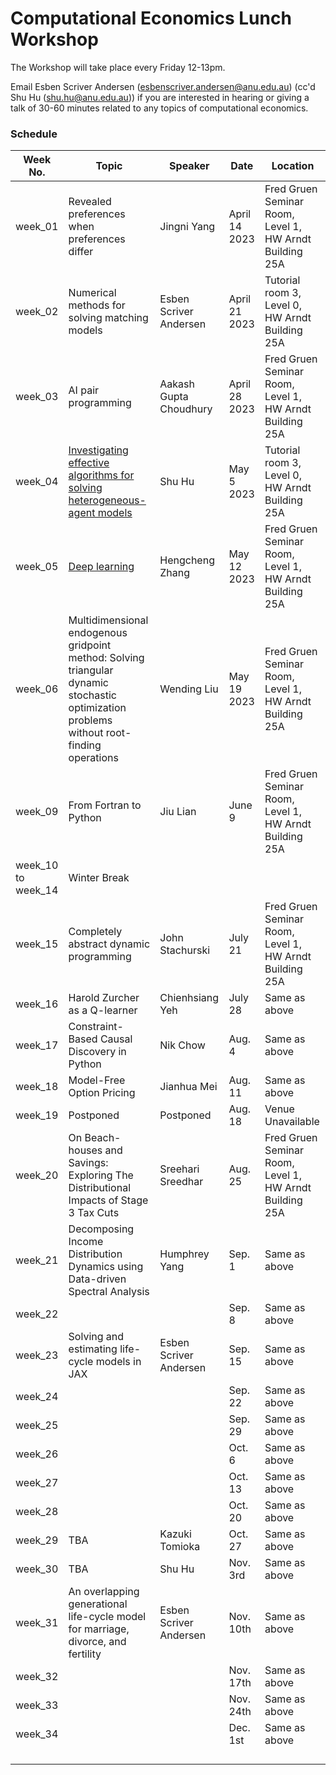 # Computational Economics Lunch Workshop

The Workshop will take place every Friday 12-13pm.

Email Esben Scriver Andersen ([esbenscriver.andersen@anu.edu.au](mailto:esbenscriver.andersen@anu.edu.au)) (cc'd Shu Hu ([shu.hu@anu.edu.au](mailto:shu.hu@anu.edu.au))) if you are interested in hearing or giving a talk of 30-60 minutes related to any topics of computational economics.

### Schedule

| Week No. | Topic                                                       | Speaker                                                     | Date              | Location                                                   |
| -------- | ------------------------------------------------------------ | ------------------------------------------------------------ | ----------------- | ------------------------------------------------------- |
| week_01  | Revealed preferences when preferences differ | Jingni Yang | April 14 2023 | Fred Gruen Seminar Room, Level 1, HW Arndt Building 25A |
| week_02  | Numerical methods for solving matching models | Esben Scriver Andersen | April 21 2023 | Tutorial room 3, Level 0, HW Arndt Building 25A |
| week_03 | AI pair programming | Aakash Gupta Choudhury | April 28 2023 | Fred Gruen Seminar Room, Level 1, HW Arndt Building 25A |
| week_04 | [Investigating effective algorithms for solving heterogeneous-agent models](https://jax.quantecon.org/ifp_egm.html) | Shu Hu | May 5 2023 | Tutorial room 3, Level 0, HW Arndt Building 25A |
| week_05 | [Deep learning](https://github.com/HengchengZhang/qe_talk_ddns) | Hengcheng Zhang | May 12 2023 | Fred Gruen Seminar Room, Level 1, HW Arndt Building 25A |
| week_06 | Multidimensional endogenous gridpoint method: Solving triangular dynamic stochastic optimization problems without root-finding operations | Wending Liu | May 19 2023 | Fred Gruen Seminar Room, Level 1, HW Arndt Building 25A |
| week_09 | From Fortran to Python | Jiu Lian | June 9 | Fred Gruen Seminar Room, Level 1, HW Arndt Building 25A |
| week_10 to week_14 | Winter Break |  |  |  |
| week_15 | Completely abstract dynamic programming | John Stachurski | July 21 | Fred Gruen Seminar Room, Level 1, HW Arndt Building 25A |
| week_16 | Harold Zurcher as a Q-learner | Chienhsiang Yeh | July 28 | Same as above |
| week_17 | Constraint-Based Causal Discovery in Python | Nik Chow | Aug. 4 | Same as above |
| week_18 | Model-Free Option Pricing | Jianhua Mei | Aug. 11 | Same as above |
| week_19 | Postponed | Postponed | Aug. 18 | Venue Unavailable |
| week_20 | On Beach-houses and Savings: Exploring The Distributional Impacts of Stage 3 Tax Cuts | Sreehari Sreedhar | Aug. 25 | Fred Gruen Seminar Room, Level 1, HW Arndt Building 25A |
| week_21 | Decomposing Income Distribution Dynamics using Data-driven Spectral Analysis | Humphrey Yang | Sep. 1 | Same as above |
| week_22 | | | Sep. 8 | Same as above |
| week_23 | Solving and estimating life-cycle models in JAX | Esben Scriver Andersen | Sep. 15 | Same as above |
| week_24 | | | Sep. 22 | Same as above |
| week_25 | | | Sep. 29 | Same as above |
| week_26 |  |  | Oct. 6 | Same as above |
| week_27 | | | Oct. 13 | Same as above |
| week_28 |  |  | Oct. 20 | Same as above |
| week_29 | TBA | Kazuki Tomioka | Oct. 27 | Same as above |
| week_30 | TBA | Shu Hu | Nov. 3rd | Same as above |
| week_31 | An overlapping generational life-cycle model for marriage, divorce, and fertility | Esben Scriver Andersen | Nov. 10th | Same as above |
| week_32 | | | Nov. 17th | Same as above |
| week_33 | | | Nov. 24th | Same as above |
| week_34 | | | Dec. 1st | Same as above |
| | | | | |
| | | | | |
| | | | | |
| | | | | |
